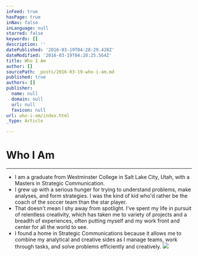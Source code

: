 ```yaml
---
inFeed: true
hasPage: true
inNav: false
inLanguage: null
starred: false
keywords: []
description: ''
datePublished: '2016-03-19T04:28:29.428Z'
dateModified: '2016-03-19T04:28:25.564Z'
title: Who I Am
author: []
sourcePath: _posts/2016-03-19-who-i-am.md
published: true
authors: []
publisher:
  name: null
  domain: null
  url: null
  favicon: null
url: who-i-am/index.html
_type: Article

---
```

# Who I Am

****

* I am a graduate from Westminster College in Salt Lake City, Utah, with a Masters in Strategic Communication. 
* I grew up with a serious hunger for trying to understand problems, make analyses, and form strategies. I was the kind of kid who'd rather be the coach of the soccer team than the star player. 
* That doesn't mean I shy away from spotlight. I've spent my life in pursuit of relentless creativity, which has taken me to variety of projects and a breadth of experiences, often putting myself and my work front and center for all the world to see.
* I found a home in Strategic Communications because it allows me to combine my analytical and creative sides as I manage teams, work through tasks, and solve problems efficiently and creatively.
![](https://the-grid-user-content.s3-us-west-2.amazonaws.com/52215974-131c-446d-abdf-36148d61ba4d.png)